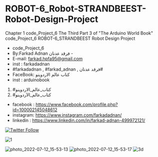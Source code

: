 # ROBOT-6_Robot-STRANDBEEST-Robot-Design-Project
Chapter 1 code_Project_6 The Third Part 3 of "The Arduino World Book" code_Project_6 ROBOT-6_STRANDBEEST  Robot Design Project

- code_Project_6
-  By:Farkad Adnan فرقد عدنان - 
 - E-mail: farkad.hpfa95@gmail.com 
- inst : farkadadnan 
- #farkadadnan , #farkad_adnan , فرقد عدنان# 
- FaceBook: كتاب عالم الاردوينو 
- inst : arduinobook
1. #كتاب_عالم_الاردوينو
2. #كتاب_عالم_الآردوينو 

* facebook : https://www.facebook.com/profile.php?id=100002145048612
* instagram:  https://www.instagram.com/farkadadnan/
* linkedin : https://www.linkedin.com/in/farkad-adnan-499972121/

 <p>
 <a href='https://mobile.twitter.com/farkadadnan'>
        <img alt="Twitter Follow" src="https://img.shields.io/twitter/follow/farkadadnan?label=%40farkadadnan&style=social" alt='Twitter' align="center"/>
    </a>
</p>
 
![1](https://user-images.githubusercontent.com/35774039/178526413-0b31fab3-9843-4545-abb3-23bbc7d2a8bf.PNG)



![photo_2022-07-12_15-53-13](https://user-images.githubusercontent.com/35774039/178526473-dcd5c37f-172e-4abd-abd0-7b57ce76c8fd.jpg)
![photo_2022-07-12_15-53-17](https://user-images.githubusercontent.com/35774039/178526477-b73233c8-bb30-44ba-a607-f77fc11021d2.jpg)
![3d](https://user-images.githubusercontent.com/35774039/178526480-8b8e2d4c-f503-4bc4-b571-3ce76c705ca2.PNG)


